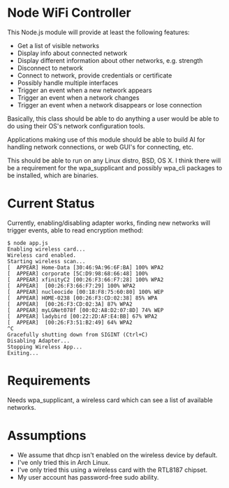Node WiFi Controller
===

This Node.js module will provide at least the following features:

* Get a list of visible networks
* Display info about connected network
* Display different information about other networks, e.g. strength
* Disconnect to network
* Connect to network, provide credentials or certificate
* Possibly handle multiple interfaces
* Trigger an event when a new network appears
* Trigger an event when a network changes
* Trigger an event when a network disappears or lose connection

Basically, this class should be able to do anything a user would be
able to do using their OS's network configuration tools.

Applications making use of this module should be able to build AI for
handling network connections, or web GUI's for connecting, etc.

This should be able to run on any Linux distro, BSD, OS X. I think there
will be a requirement for the wpa_supplicant and possibly wpa_cli packages
to be installed, which are binaries.

Current Status
=

Currently, enabling/disabling adapter works, finding new networks will trigger events,
able to read encryption method:

    $ node app.js 
    Enabling wireless card...
    Wireless card enabled.
    Starting wireless scan...
    [  APPEAR] Home-Data [30:46:9A:96:6F:BA] 100% WPA2
    [  APPEAR] corporate [5C:D9:98:68:66:48] 100% 
    [  APPEAR] xfinityC2 [00:26:F3:66:F7:28] 100% WPA2
    [  APPEAR]  [00:26:F3:66:F7:29] 100% WPA2
    [  APPEAR] nucleocide [00:18:F8:75:60:80] 100% WEP
    [  APPEAR] HOME-0238 [00:26:F3:CD:02:38] 85% WPA
    [  APPEAR]  [00:26:F3:CD:02:3A] 87% WPA2
    [  APPEAR] myLGNet078f [00:02:A8:D2:07:8D] 74% WEP
    [  APPEAR] ladybird [00:22:2D:AF:E4:BB] 67% WPA2
    [  APPEAR]  [00:26:F3:51:B2:49] 64% WPA2
    ^C
    Gracefully shutting down from SIGINT (Ctrl+C)
    Disabling Adapter...
    Stopping Wireless App...
    Exiting...

Requirements
=

Needs wpa_supplicant, a wireless card which can see a list of available networks.

Assumptions
=

* We assume that dhcp isn't enabled on the wireless device by default.
* I've only tried this in Arch Linux.
* I've only tried this using a wireless card with the RTL8187 chipset.
* My user account has password-free sudo ability.
